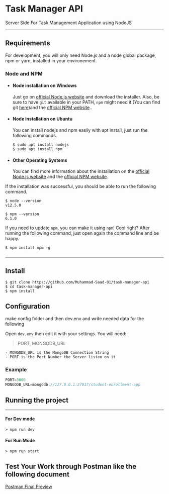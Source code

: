 # Task Manager API 
Server Side For Task Management Application using NodeJS

---
## Requirements

For development, you will only need Node.js and a node global package, npm or yarn, installed in your environement.

### Node and NPM
- #### Node installation on Windows

  Just go on [official Node.js website](https://nodejs.org/) and download the installer.
Also, be sure to have `git` available in your PATH, `npm` might need it (You can find git [here](https://git-scm.com/))and the [official NPM website](https://npmjs.org/)..

- #### Node installation on Ubuntu

  You can install nodejs and npm easily with apt install, just run the following commands.

      $ sudo apt install nodejs
      $ sudo apt install npm

- #### Other Operating Systems
  You can find more information about the installation on the [official Node.js website](https://nodejs.org/) and the [official NPM website](https://npmjs.org/).

If the installation was successful, you should be able to run the following command.

    $ node --version
    v12.5.0

    $ npm --version
    6.1.0

If you need to update `npm`, you can make it using `npm`! Cool right? After running the following command, just open again the command line and be happy.

    $ npm install npm -g

###
---

## Install

    $ git clone https://github.com/Muhammad-Saad-01/task-manager-api
    $ cd task-manager-api
    $ npm install

## Configuration 

make config folder and then dev.env and write needed data for the following

Open `dev.env` then edit it with your settings. You will need:

> PORT, MONGODB_URL

    - MONGODB_URL is the MongoDB Connection String
    - PORT is the Port Number the Server listen on it 
     
   ### Example  
```javascript
PORT=3000
MONGODB_URL=mongodb://127.0.0.1:27017/student-enrollment-app
```
## Running the project
---
#### For Dev mode
    > npm run dev

#### For Run Mode
    > npm run start
    
## Test Your Work through Postman like the following document
[Postman Final Preview](https://documenter.getpostman.com/view/8654587/SVfTM6RF)
